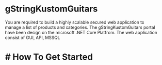 # gStringKustomGuitars

You are required to build a highly scalable secured web application to manage a list of products and categories.
The gStringKustomGuitars portal have been design on the microsoft .NET Core Platfrom. The web application consist of GUI, API, MSSQL

# # How To Get Started


